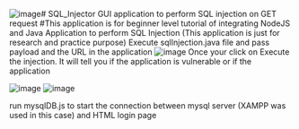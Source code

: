 ![image](https://github.com/Paras-Ahuja/SQL_Injector/assets/49347015/af6d6806-b7df-4778-ad60-f1a6b20c2459)# SQL_Injector
GUI application to perform SQL injection on GET request
#This application is for beginner level tutorial of integrating NodeJS and Java Application to perform SQL Injection
(This application is just for research and practice purpose)
Execute sqlInjection.java file and pass payload and the URL in the application
![image](https://github.com/Paras-Ahuja/SQL_Injector/assets/49347015/e6c55184-b3b0-4bc1-8a0e-0a10527e34ab)
Once your click on Execute the injection. It will tell you if the application is vulnerable or if the application

![image](https://github.com/Paras-Ahuja/SQL_Injector/assets/49347015/7d4aad16-a0bc-49ea-bec2-a2358dbb7504)
![image](https://github.com/Paras-Ahuja/SQL_Injector/assets/49347015/c113f2e7-c23f-47fc-864c-7241aabb3792)

run mysqlDB.js to start the connection between mysql server (XAMPP was used in this case) and  HTML login page
